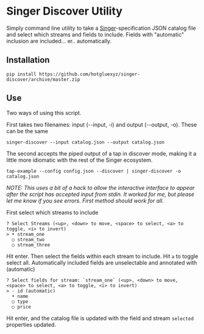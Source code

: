 # Singer Discover Utility

Simply command line utility to take a [Singer](https://www.singer.io/)-specification JSON catalog file and select which streams and fields to include. Fields with "automatic" inclusion are included... er.. automatically.

## Installation

```
pip install https://github.com/hotgluexyz/singer-discover/archive/master.zip
```

## Use

Two ways of using this script.

First takes two filenames: input (--input, -i) and output (--output, -o). These can be the same

```
singer-discover --input catalog.json --output catalog.json
```

The second accepts the piped output of a tap in discover mode, making it a little more idiomatic with the rest of the Singer ecosystem.

```
tap-example --config config.json --discover | singer-discover -o catalog.json
```

_NOTE: This uses a bit of a hack to allow the interactive interface to appear after the script has accepted input from stdin. It worked for me, but please let me know if you see errors. First method should work for all._


First select which streams to include

```
? Select Streams (<up>, <down> to move, <space> to select, <a> to toggle, <i> to invert)
> • stream_one
  ○ stream_two
  ○ stream_three
```

Hit enter. Then select the fields within each stream to include. Hit `a` to toggle select all. Automatically included fields are unselectable and annotated with (automatic)

```
? Select fields for stream: `stream_one` (<up>, <down> to move, <space> to select, <a> to toggle, <i> to invert)
> - id (automatic)
  • name
  ○ type
  ○ price
```

Hit enter, and the catalog file is updated with the field and stream `selected` properties updated.

